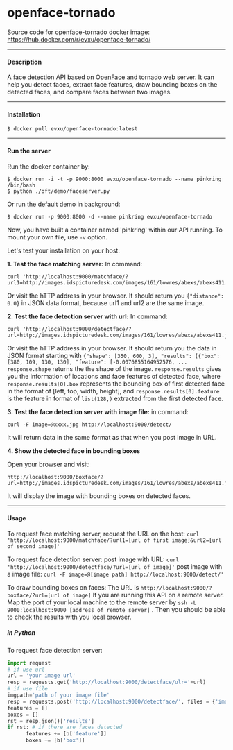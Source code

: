 # openface-tornado
Source code for openface-tornado docker image: https://hub.docker.com/r/evxu/openface-tornado/ 

---

#### Description
A face detection API based on [OpenFace](https://cmusatyalab.github.io/openface/) and tornado web server.  It can help you detect faces, extract face features, draw bounding boxes on the detected faces, and compare faces between two images.

---

#### Installation
```
$ docker pull evxu/openface-tornado:latest
```

---

#### Run the server
Run the docker container by:
```
$ docker run -i -t -p 9000:8000 evxu/openface-tornado --name pinkring /bin/bash
$ python ./oft/demo/faceserver.py
```
Or run  the default demo in background:
```
$ docker run -p 9000:8000 -d --name pinkring evxu/openface-tornado
```
Now, you have built a container named 'pinkring' within our API running.
To mount your own file, use `-v` option.
 
Let's test your installation on your host:

**1.  Test the face matching server:**
In command:
```
curl 'http://localhost:9000/matchface/?url1=http://images.idspicturedesk.com/images/161/lowres/abexs/abexs411.jpg&url2=http://images.idspicturedesk.com/images/161/lowres/abexs/abexs411.jpg'
```
Or visit the hTTP address in your browser.
It should return you `{"distance": 0.0}` in JSON data format, because url1 and url2 are the same image.

**2. Test the face detection server with url:**
In command:
```
curl 'http://localhost:9000/detectface/?url=http://images.idspicturedesk.com/images/161/lowres/abexs/abexs411.jpg'
```
Or visit the hTTP address in your browser.
It should return you the data in JSON format starting with `{"shape": [350, 600, 3], "results": [{"box": [380, 109, 130, 130], "feature": [-0.0076855164952576, ...`
`response.shape` returns the the shape of the image.
 `response.results` gives you the information of locations and face features of detected face,
 where `response.results[0].box` represents the bounding box of first detected face in the format of [left, top, width, height], and `response.results[0].feature` is the feature in format of `list(128,)` extracted from the first detected face.

**3. Test the face detection server with image file:**
in command:
```
curl -F image=@xxxx.jpg http://localhost:9000/detect/
```
It will return data in the same format as that when you post image in URL.

**4. Show the detected face in bounding boxes**

Open your browser and visit:
```
http://localhost:9000/boxface/?url=http://images.idspicturedesk.com/images/161/lowres/abexs/abexs411.jpg
```
It will display the image with bounding boxes on detected faces.

---
#### Usage
To request face matching server, request the URL on the host:
`curl 'http://localhost:9000/matchface/?url1=[url of first image]&url2=[url of second image]'`

To request face detection server:
post image with URL:
`curl 'http://localhost:9000/detectface/?url=[url of image]'`
post image with a image file:
`curl -F image=@[image path] http://localhost:9000/detect/'`

To draw bounding boxes on faces:
The URL is `http://localhost:9000/?boxface/?url=[url of image]`
If you are running this API on a remote server. Map the port of your local machine to the remote server by `ssh -L 9000:localhost:9000 [address of remote server]` . Then you should be able to check the results with you local browser.


##### in Python
To request face detection server:
```Python
import request
# if use url
url = 'your image url'
resp = requests.get('http://localhost:9000/detectface/ulr='+url) 
# if use file
imgpath='path of your image file'
resp = requests.post('http://localhost:9000/detectface/', files = {'image': open(imgpath, 'r')})
features = []
boxes = []
rst = resp.json()['results']
if rst: # if there are faces detected
      features += [b['feature']]
      boxes += [b['box']]
```

